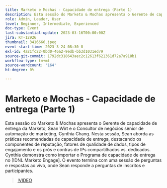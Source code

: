 ```yaml
---
title: Marketo e Mochas - Capacidade de entrega (Parte 1)
description: Esta sessão do Marketo & Mochas apresenta o Gerente de capacidade de entrega da Marketo, Sean Wirt e o Consultor de negócios sênior de automação de marketing, Cynthia Chang. Nesta sessão, Sean aborda as práticas recomendadas de capacidade de entrega, destacando os componentes de reputação, fatores de qualidade de dados, tipos de engajamento e os prós e contras de IPs compartilhados vs. dedicados. Cynthia demonstra como importar o Programa de capacidade de entrega no [!DNL Marketo Engage]. O evento termina com uma sessão de perguntas e respostas ao vivo, onde Sean responde a perguntas de inscritos e participantes.
role: Admin, Leader, User
level: Beginner, Intermediate, Experienced
doc-type: Event
last-substantial-update: 2023-03-16T00:00:00Z
jira: KT-12926
thumbnail: 3416666.jpeg
event-start-time: 2023-3-24 08:30-8
exl-id: 4a21fc22-0bd0-46a2-9edb-bb3d1031ed79
source-git-commit: 1792dc318643aec2c12613f621361d72a7a918b1
workflow-type: tm+mt
source-wordcount: '164'
ht-degree: 0%

---
```


# Marketo e Mochas - Capacidade de entrega (Parte 1)

Esta sessão do Marketo &amp; Mochas apresenta o Gerente de capacidade de entrega da Marketo, Sean Wirt e o Consultor de negócios sênior de automação de marketing, Cynthia Chang. Nesta sessão, Sean aborda as práticas recomendadas de capacidade de entrega, destacando os componentes de reputação, fatores de qualidade de dados, tipos de engajamento e os prós e contras de IPs compartilhados vs. dedicados. Cynthia demonstra como importar o Programa de capacidade de entrega no [!DNL Marketo Engage]. O evento termina com uma sessão de perguntas e respostas ao vivo, onde Sean responde a perguntas de inscritos e participantes.

>[!VIDEO](https://video.tv.adobe.com/v/3416666/?quality=12&learn=on)
